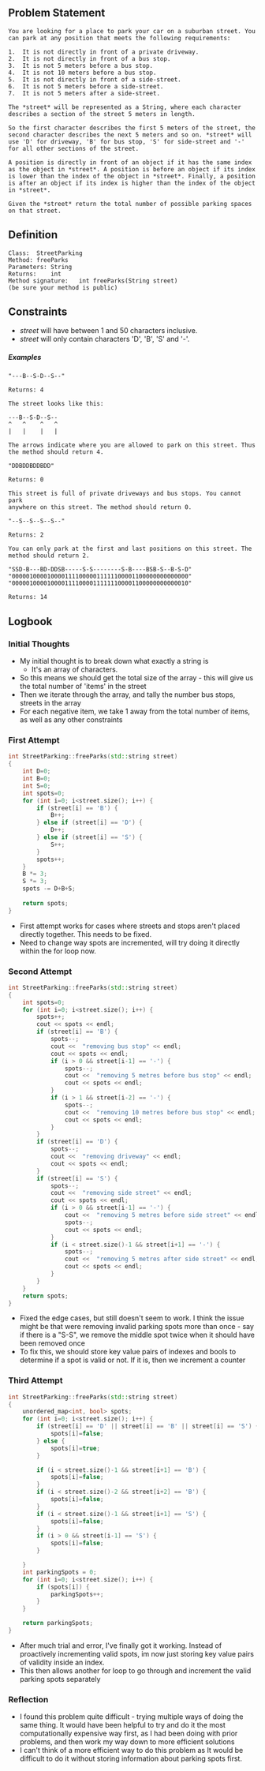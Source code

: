 
## Problem Statement

```
You are looking for a place to park your car on a suburban street. You can park at any position that meets the following requirements:

1.	It is not directly in front of a private driveway.
2.	It is not directly in front of a bus stop.
3.	It is not 5 meters before a bus stop.
4.	It is not 10 meters before a bus stop.
5.	It is not directly in front of a side-street.
6.	It is not 5 meters before a side-street.
7.	It is not 5 meters after a side-street.

The *street* will be represented as a String, where each character describes a section of the street 5 meters in length. 

So the first character describes the first 5 meters of the street, the second character describes the next 5 meters and so on. *street* will use 'D' for driveway, 'B' for bus stop, 'S' for side-street and '-' for all other sections of the street. 

A position is directly in front of an object if it has the same index as the object in *street*. A position is before an object if its index is lower than the index of the object in *street*. Finally, a position is after an object if its index is higher than the index of the object in *street*.

Given the *street* return the total number of possible parking spaces on that street.
```
 
## Definition

```
Class:	StreetParking
Method:	freeParks
Parameters:	String
Returns:	int
Method signature:	int freeParks(String street)
(be sure your method is public)
```

## Constraints

-	*street* will have between 1 and 50 characters inclusive.
-	*street* will only contain characters 'D', 'B', 'S' and '-'.
 
##### Examples

```
"---B--S-D--S--"

Returns: 4

The street looks like this:

---B--S-D--S--
^   ^    ^   ^
|   |    |   |

The arrows indicate where you are allowed to park on this street. Thus
the method should return 4.
```

```
"DDBDDBDDBDD"

Returns: 0

This street is full of private driveways and bus stops. You cannot park
anywhere on this street. The method should return 0.
```

```
"--S--S--S--S--"

Returns: 2

You can only park at the first and last positions on this street. The
method should return 2.
```


```
"SSD-B---BD-DDSB-----S-S--------S-B----BSB-S--B-S-D"
"00000100001000011110000011111100001100000000000000"
"00000100001000011110000111111100001100000000000010"

Returns: 14
```

## Logbook

### Initial Thoughts
- My initial thought is to break down what exactly a string is
	- It's an array of characters. 
- So this means we should get the total size of the array - this will give us the total number of 'items' in the street
- Then we iterate through the array, and tally the number bus stops, streets in the array
- For each negative item, we take 1 away from the total number of items, as well as any other constraints 

### First Attempt

```cpp
int StreetParking::freeParks(std::string street)
{
    int D=0;
    int B=0;
    int S=0;
    int spots=0;
    for (int i=0; i<street.size(); i++) {
        if (street[i] == 'B') {
            B++;
        } else if (street[i] == 'D') {
            D++;
        } else if (street[i] == 'S') {
            S++;
        }
        spots++;
    }
    B *= 3;
    S *= 3;
    spots -= D+B+S;
    
    return spots;
}
```

- First attempt works for cases where streets and stops aren't placed directly together. This needs to be fixed. 
- Need to change way spots are incremented, will try doing it directly within the for loop now. 

### Second Attempt

```cpp
int StreetParking::freeParks(std::string street)
{
    int spots=0;
    for (int i=0; i<street.size(); i++) {
        spots++;
        cout << spots << endl;
        if (street[i] == 'B') {
            spots--;
            cout <<  "removing bus stop" << endl;
            cout << spots << endl;
            if (i > 0 && street[i-1] == '-') {
                spots--;
                cout <<  "removing 5 metres before bus stop" << endl;
                cout << spots << endl;
            }
            if (i > 1 && street[i-2] == '-') {
                spots--;
                cout <<  "removing 10 metres before bus stop" << endl;
                cout << spots << endl;
            }
        } 
        if (street[i] == 'D') {
            spots--;
            cout <<  "removing driveway" << endl;
            cout << spots << endl;
        } 
        if (street[i] == 'S') {
            spots--;
            cout <<  "removing side street" << endl;
            cout << spots << endl;
            if (i > 0 && street[i-1] == '-') {
                cout <<  "removing 5 metres before side street" << endl;
                spots--;
                cout << spots << endl;
            }
            if (i < street.size()-1 && street[i+1] == '-') {
                spots--;
                cout <<  "removing 5 metres after side street" << endl;
                cout << spots << endl;
            }
        }
    }
    return spots;
}
```

- Fixed the edge cases, but still doesn't seem to work. I think the issue might be that were removing invalid parking spots more than once - say if there is a "S-S", we remove the middle spot twice when it should have been removed once
- To fix this, we should store key value pairs of indexes and bools to determine if a spot is valid or not. If it is, then we increment a counter

### Third Attempt

```cpp
int StreetParking::freeParks(std::string street)
{
    unordered_map<int, bool> spots;
    for (int i=0; i<street.size(); i++) {
        if (street[i] == 'D' || street[i] == 'B' || street[i] == 'S') {
            spots[i]=false;
        } else {
            spots[i]=true;
        }

        if (i < street.size()-1 && street[i+1] == 'B') {
            spots[i]=false;
        }
        if (i < street.size()-2 && street[i+2] == 'B') {
            spots[i]=false;
        }
        if (i < street.size()-1 && street[i+1] == 'S') {
            spots[i]=false;
        }
        if (i > 0 && street[i-1] == 'S') {
            spots[i]=false;
        }

    }
    int parkingSpots = 0;
    for (int i=0; i<street.size(); i++) {
        if (spots[i]) {
            parkingSpots++;
        }
    }

    return parkingSpots;
}
```

 - After much trial and error, I've finally got it working. Instead of proactively incrementing valid spots, im now just storing key value pairs of validity inside an index. 
 - This then allows another for loop to go through and increment the valid parking spots separately

### Reflection
- I found this problem quite difficult - trying multiple ways of doing the same thing. It would have been helpful to try and do it the most computationally expensive way first, as I had been doing with prior problems, and then work my way down to more efficient solutions 
- I can't think of a more efficient way to do this problem as It would be difficult to do it without storing information about parking spots first. 